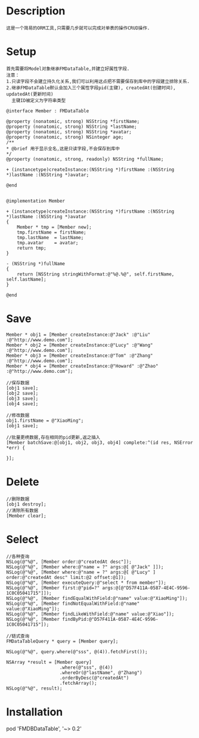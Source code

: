 # Description

    这是一个简易的ORM工具,只需要几步就可以完成对单表的操作CRUD操作.

# Setup

    首先需要将Model对象继承FMDataTable,并建立好属性字段.
    注意：
    1.只读字段不会建立持久化关系,我们可以利用这点把不需要保存到库中的字段建立排除关系.
    2.继承FMDataTable默认会加入三个属性字段pid(主键), createdAt(创建时间), updatedAt(更新时间)
      主键ID被定义为字符串类型
      
    @interface Member : FMDataTable
    
    @property (nonatomic, strong) NSString *firstName;
    @property (nonatomic, strong) NSString *lastName;
    @property (nonatomic, strong) NSString *avatar;
    @property (nonatomic, strong) NSinteger age;
    /**
    * @brief 用于显示全名,这是只读字段,不会保存到库中
    */
    @property (nonatomic, strong, readonly) NSString *fullName;
    
    + (instancetype)createInstance:(NSString *)firstName :(NSString *)lastName :(NSString *)avatar;
    
    @end
    
    
    @implementation Member

    + (instancetype)createInstance:(NSString *)firstName :(NSString *)lastName :(NSString *)avatar
    {
        Member * tmp = [Member new];
        tmp.firstName = firstName;
        tmp.lastName  = lastName;
        tmp.avatar    = avatar;
        return tmp;
    }
    
    - (NSString *)fullName
    {
        return [NSString stringWithFormat:@"%@.%@", self.firstName, self.lastName];
    }
    
    @end
    
    
# Save    
    
    Member * obj1 = [Member createInstance:@"Jack" :@"Liu" :@"http://www.demo.com"];
    Member * obj2 = [Member createInstance:@"Lucy" :@"Wang" :@"http://www.demo.com"];
    Member * obj3 = [Member createInstance:@"Tom" :@"Zhang" :@"http://www.demo.com"];
    Member * obj4 = [Member createInstance:@"Howard" :@"Zhao" :@"http://www.demo.com"];

    //保存数据
    [obj1 save];
    [obj2 save];
    [obj3 save];
    [obj4 save];
    
    //修改数据
    obj1.firstName = @"XiaoMing";
    [obj1 save];

    //批量更橷数据,存在相同的pid更新,返之插入
    [Member batchSave:@[obj1, obj2, obj3, obj4] complete:^(id res, NSError *err) {
        
    }];
    
# Delete
    //删除数据
    [obj1 destroy];
    //清除所有数据
    [Member clear];

# Select 

    //各种查询
    NSLog(@"%@", [Member order:@"createdAt desc"]);
    NSLog(@"%@", [Member where:@"name = ?" args:@[ @"Jack" ]]);
    NSLog(@"%@", [Member where:@"name = ?" args:@[ @"Lucy" ] order:@"createdAt desc" limit:@2 offset:@1]);
    NSLog(@"%@", [Member executeQuery:@"select * from member"]);
    NSLog(@"%@", [Member first:@"pid=?" args:@[@"D57F411A-0587-4E4C-9596-1C0C05041715"]]);
    NSLog(@"%@", [Member findEqualWithField:@"name" value:@"XiaoMing"]);
    NSLog(@"%@", [Member findNotEqualWithField:@"name" value:@"XiaoMing"]);
    NSLog(@"%@", [Member findLikeWithField:@"name" value:@"Xiao"]);
    NSLog(@"%@", [Member findByPid:@"D57F411A-0587-4E4C-9596-1C0C05041715"]);

    //链式查询
    FMDataTableQuery * query = [Member query];
    
    NSLog(@"%@", query.where(@"sss", @(4)).fetchFirst());
    
    NSArray *result = [Member query]
                        .where(@"sss", @(4))
                        .whereOr(@"lastName", @"Zhang")
                        .orderByDesc(@"createdAt")
                        .fetchArray();
    NSLog(@"%@", result);


# Installation

pod 'FMDBDataTable', '~> 0.2'

